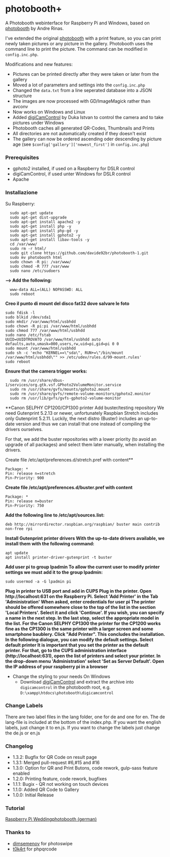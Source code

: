 # photobooth+
A Photobooth webinterface for Raspberry Pi and Windows, based on [photobooth](https://github.com/andreknieriem/photobooth) by Andre Rinas.

I've extended the original [photobooth](https://github.com/andreknieriem/photobooth) with a print feature, so you can print newly taken pictures or any picture in the gallery. Photobooth uses the command line to print the picture. The command can be modified in ```config.inc.php```.

Modifications and new features:
- Pictures can be printed directly after they were taken or later from the gallery
- Moved a lot of parameters and settings into the ```config.inc.php```
- Changed the ```data.txt``` from a line seperated database into a JSON structure
- The images are now processed with GD/ImageMagick rather than avconv
- Now works on Windows and Linux
- Added [digiCamControl](http://digicamcontrol.com/) by Duka Istvan to control the camera and to take pictures under Windows
- Photobooth caches all generated QR-Codes, Thumbnails and Prints
- All directories are not automatically created if they doesn't exist
- The gallery can now be ordered ascending oder descending by picture age (see ```$config['gallery']['newest_first']``` in ```config.inc.php```)

### Prerequisites
- gphoto2 installed, if used on a Raspberry for DSLR control
- digiCamControl, if used unter Windows for DSLR control
- Apache

### Installazione
Su Raspberry:
```
  sudo apt-get update
  sudo apt-get dist-upgrade
  sudo apt-get install apache2 -y
  sudo apt-get install php -y
  sudo apt-get install php-gd -y
  sudo apt-get install gphoto2 -y
  sudo apt-get install libav-tools -y
  cd /var/www/
  sudo rm -r html/
  sudo git clone https://github.com/davide92br/photobooth-1.git
  sudo mv photobooth html
  sudo chown -R pi: /var/www/
  sudo chmod -R 777 /var/www
  sudo nano /etc/sudoers
  ```
**--> Add the following:**
```
  www-data ALL=(ALL) NOPASSWD: ALL
  sudo reboot
```
**Creo il punto di mount del disco fat32 dove salvare le foto**
```
sudo fdisk -l
sudo blkid /dev/sda1
sudo mkdir /var/www/html/usbhdd
sudo chown -R pi:pi /var/www/html/usbhdd
sudo chmod 777 /var/www/html/usbhdd
sudo nano /etc/fstab
UUID=UUIDTROVATO /var/www/html/usbhdd auto defaults,auto,umask=000,users,rw,uid=pi,gid=pi 0 0
sudo mount /var/www/html/usbhdd
sudo sh -c 'echo "KERNEL==\"sda\", RUN+=\"/bin/mount /var/www/html/usbhdd\"" >> /etc/udev/rules.d/99-mount.rules'
sudo reboot
```
**Ensure that the camera trigger works:**
```
  sudo rm /usr/share/dbus-1/services/org.gtk.vsf.GPhoto2VolumeMonitor.service
  sudo rm /usr/share/gvfs/mounts/gphoto2.mount
  sudo rm /usr/share/gvfs/remote-volume-monitors/gphoto2.monitor
  sudo rm /usr/lib/gvfs/gvfs-gphoto2-volume-monitor
```

**Canon SELPHY CP1200/CP1300 printer
Add buster/testing repository
We need Gutenprint 5.2.13 or newer, unfortunately Raspbian Stretch includes only Gutenprint 5.2.11. Luckily, the next distro (Buster) includes an up-to-date version and thus we can install that one instead of compiling the drivers ourselves.

For that, we add the buster repositories with a lower priority (to avoid an upgrade of all packages) and select them later manually, when installing the drivers.

Create file /etc/apt/preferences.d/stretch.pref with content**
```
Package: *
Pin: release n=stretch
Pin-Priority: 900
```
**Create file /etc/apt/preferences.d/buster.pref with content**
```
Package: *
Pin: release n=buster
Pin-Priority: 750
```
**Add the following line to /etc/apt/sources.list:**

```
deb http://mirrordirector.raspbian.org/raspbian/ buster main contrib non-free rpi
```
**Install Gutenprint printer drivers
With the up-to-date drivers available, we install them with the following command:**
```
apt update
apt install printer-driver-gutenprint -t buster
```
**Add user pi to group lpadmin
To allow the current user to modify printer settings we must add it to the group lpadmin:**
```
sudo usermod -a -G lpadmin pi
```
**Plug in printer to USB port and add in CUPS
Plug in the printer.
Open http://localhost:631 on the Raspberry Pi.
Select 'Add Printer' in the Tab 'Administration'
When asked, enter credentials for user pi
The printer should be offered somewhere close to the top of the list in the section 'Local Printers'. Select it and click 'Continue'.
If you wish, you can specify a name in the next step.
In the last step, select the appropriate model in the list. For the Canon SELPHY CP1300 the printer for the CP1200 works fine as the CP1300 is the same printer with a larger screen and some smartphone baublery.
Click "Add Printer". This concludes the installation.
In the following dialogue, you can modify the default settings.
Select default printer
It is important that you set the printer as the default printer. For that, go to the CUPS administration interface (http://localhost:631), open the list of printers and select your printer. In the drop-down menu 'Administration' select 'Set as Server Default'.
Open the IP address of your raspberry pi in a browser**

- Change the styling to your needs
On Windows
    - Download [digiCamControl](http://digicamcontrol.com/) and extract the archive into ```digicamcontrol``` in the photobooth root, e.g. ```D:\xampp\htdocs\photobooth\digicamcontrol```

### Change Labels
There are two label files in the lang folder, one for de and one for en. The de lang-file is included at the bottom of the index.php.
If you want the english labels, just change it to en.js.
If you want to change the labels just change the de.js or en.js

### Changelog
- 1.3.2: Bugfix for QR Code on result page
- 1.3.1: Merged pull-request #6,#15 and #16
- 1.3.0: Option for QR and Print Butons, code rework, gulp-sass feature enabled
- 1.2.0: Printing feature, code rework, bugfixes
- 1.1.1: Bugix - QR not working on touch devices
- 1.1.0: Added QR Code to Gallery
- 1.0.0: Initial Release

### Tutorial
[Raspberry Pi Weddingphotobooth (german)](https://www.andrerinas.de/tutorials/raspberry-pi-einen-dslr-weddingphotobooth-erstellen.html)

### Thanks to
- [dimsemenov](https://github.com/dimsemenov/photoswipe) for photoswipe
- [t0k4rt](https://github.com/t0k4rt/phpqrcode) for phpqrcode

